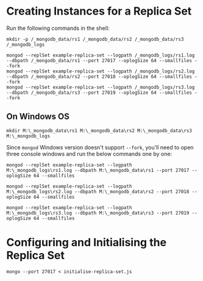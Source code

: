 # Creating Instances for a Replica Set
Run the following commands in the shell:
```
mkdir -p /_mongodb_data/rs1 /_mongodb_data/rs2 /_mongodb_data/rs3 /_mongodb_logs

mongod --replSet example-replica-set --logpath /_mongodb_logs/rs1.log --dbpath /_mongodb_data/rs1 --port 27017 --oplogSize 64 --smallfiles --fork
mongod --replSet example-replica-set --logpath /_mongodb_logs/rs2.log --dbpath /_mongodb_data/rs2 --port 27018 --oplogSize 64 --smallfiles --fork
mongod --replSet example-replica-set --logpath /_mongodb_logs/rs3.log --dbpath /_mongodb_data/rs3 --port 27019 --oplogSize 64 --smallfiles --fork
```

## On Windows OS

```
mkdir M:\_mongodb_data\rs1 M:\_mongodb_data\rs2 M:\_mongodb_data\rs3 M:\_mongodb_logs
```

Since `mongod` Windows version doesn't support `--fork`, you'll need to open three console windows and run the below commands one by one:
```
mongod --replSet example-replica-set --logpath M:\_mongodb_logs\rs1.log --dbpath M:\_mongodb_data\rs1 --port 27017 --oplogSize 64 --smallfiles
```
```
mongod --replSet example-replica-set --logpath M:\_mongodb_logs\rs2.log --dbpath M:\_mongodb_data\rs2 --port 27018 --oplogSize 64 --smallfiles
```
```
mongod --replSet example-replica-set --logpath M:\_mongodb_logs\rs3.log --dbpath M:\_mongodb_data\rs3 --port 27019 --oplogSize 64 --smallfiles
```

# Configuring and Initialising the Replica Set

```
mongo --port 27017 < initialise-replica-set.js
```